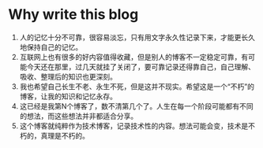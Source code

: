 # Why write this blog

1. 人的记忆十分不可靠，很容易淡忘，只有用文字永久性记录下来，才能更长久地保持自己的记忆。
2. 互联网上也有很多的好内容值得收藏，但是别人的博客不一定稳定可靠，有可能今天还在那里，过几天就挂了关闭了，要可靠记录还得靠自己，自己理解、吸收、整理后的知识也更深刻。
3. 我也希望自己长生不老、永生不死，但是这并不现实。希望这是一个“不朽”的博客，让我的知识和记忆永存。
4. 这已经是我第N个博客了，数不清第几个了。人生在每一个阶段可能都有不同的想法，而这些想法并非都适合分享。
5. 这个博客就纯粹作为技术博客，记录技术性的内容。想法可能会变，技术是不朽的，真理是不朽的。